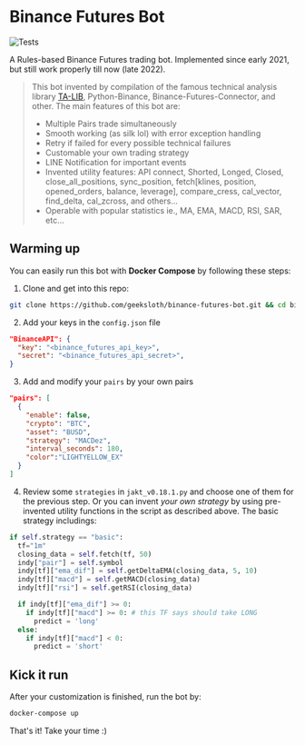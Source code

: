 # Binance Futures Bot

![Tests](https://github.com/mrjbq7/ta-lib/actions/workflows/tests.yml/badge.svg)

A Rules-based Binance Futures trading bot. Implemented since early 2021, but still work properly till now (late 2022).

> This bot invented by compilation of the famous technical analysis library [TA-LIB](http://ta-lib.org), Python-Binance, Binance-Futures-Connector, and other. The main features of this bot are:
> * Multiple Pairs trade simultaneously
> * Smooth working (as silk lol) with error exception handling
> * Retry if failed for every possible technical failures
> * Customable your own trading strategy
> * LINE Notification for important events
> * Invented utility features: API connect, Shorted, Longed, Closed, close_all_positions, sync_position, fetch[klines, position, opened_orders, balance, leverage], compare_cress, cal_vector, find_delta, cal_zcross, and others...
> * Operable with popular statistics ie., MA, EMA, MACD, RSI, SAR, etc...

## Warming up
You can easily run this bot with **Docker Compose** by following these steps:

1. Clone and get into this repo:
```bash
git clone https://github.com/geeksloth/binance-futures-bot.git && cd binance-futures-bot
```

2. Add your keys in the `config.json` file
```json
"BinanceAPI": {
  "key": "<binance_futures_api_key>",
  "secret": "<binance_futures_api_secret>",
}
```

3. Add and modify your `pairs` by your own pairs
```json
"pairs": [
  {
    "enable": false,
    "crypto": "BTC",
    "asset": "BUSD",
    "strategy": "MACDez",
    "interval_seconds": 180,
    "color":"LIGHTYELLOW_EX"
  }
]
```

4. Review some `strategies` in `jakt_v0.18.1.py` and choose one of them for the previous step. Or you can invent *your own strategy* by using pre-invented utility functions in the script as described above. The basic strategy includings:
```python
if self.strategy == "basic":
  tf="1m"
  closing_data = self.fetch(tf, 50)
  indy["pair"] = self.symbol
  indy[tf]["ema_dif"] = self.getDeltaEMA(closing_data, 5, 10)
  indy[tf]["macd"] = self.getMACD(closing_data)
  indy[tf]["rsi"] = self.getRSI(closing_data)

  if indy[tf]["ema_dif"] >= 0:
    if indy[tf]["macd"] >= 0: # this TF says should take LONG
      predict = 'long'
  else:
    if indy[tf]["macd"] < 0:
      predict = 'short'
```

## Kick it run
After your customization is finished, run the bot by:
```bash
docker-compose up
```
That's it! Take your time :)
